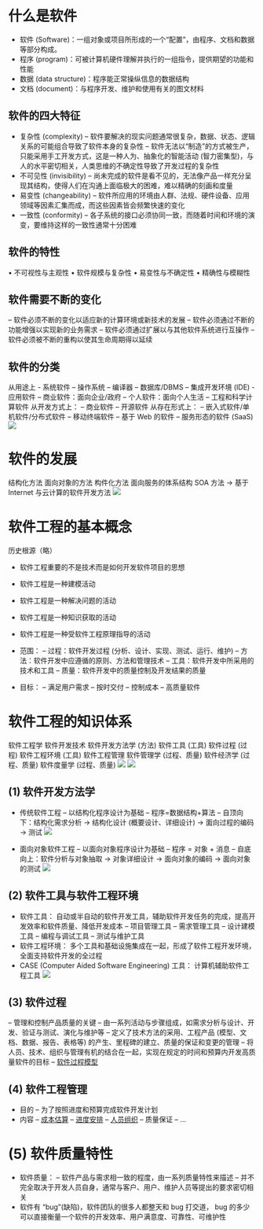 # 什么是软件
- 软件 (Software)：一组对象或项目所形成的一个“配置”，由程序、文档和数据等部分构成。 
- 程序 (program)：可被计算机硬件理解并执行的一组指令，提供期望的功能和性能 
- 数据 (data structure)：程序能正常操纵信息的数据结构 
- 文档 (document)：与程序开发、维护和使用有关的图文材料

## 软件的四大特征 
-  复杂性 (complexity) 
	– 软件要解决的现实问题通常很复杂，数据、状态、逻辑关系的可能组合导致了软件本身的复杂性 
	– 软件无法以“制造”的方式被生产，只能采用手工开发方式，这是一种人为、抽象化的智能活动 (智力密集型)，与人的水平密切相关，人类思维的不确定性导致了开发过程的复杂性 
-  不可见性 (invisibility) 
	– 尚未完成的软件是看不见的，无法像产品一样充分呈现其结构，使得人们在沟通上面临极大的困难，难以精确的刻画和度量 
-  易变性 (changeability) 
	– 软件所应用的环境由人群、法规、硬件设备、应用领域等因素汇集而成，而这些因素皆会频繁快速的变化 
-  一致性 (conformity) 
	– 各子系统的接口必须协同一致，而随着时间和环境的演变，要维持这样的一致性通常十分困难

## 软件的特性
• 不可视性与主观性 
• 软件规模与复杂性 
• 易变性与不确定性 
• 精确性与模糊性

## 软件需要不断的变化
– 软件必须不断的变化以适应新的计算环境或新技术的发展 
– 软件必须通过不断的功能增强以实现新的业务需求 
– 软件必须通过扩展以与其他软件系统进行互操作 
– 软件必须被不断的重构以使其生命周期得以延续

## 软件的分类
从用途上
	-  系统软件 
		– 操作系统 
		– 编译器 
		– 数据库/DBMS 
		– 集成开发环境 (IDE) 
	-  应用软件 
		– 商业软件：面向企业/政府 
		– 个人软件：面向个人生活 
		– 工程和科学计算软件
从开发方式上： 
	– 商业软件
	– 开源软件
从存在形式上： 
	– 嵌入式软件/单机软件/分布式软件 
	– 移动终端软件 
	– 基于 Web 的软件 
	– 服务形态的软件 (SaaS)
![](Pasted%20image%2020240416181812.png)

# 软件的发展
结构化方法
面向对象的方法
构件化方法
面向服务的体系结构 SOA 方法 -> 基于 Internet 与云计算的软件开发方法
![](Pasted%20image%2020240416182051.png)

# 软件工程的基本概念
历史根源（略）

-  软件工程重要的不是技术而是如何开发软件项目的思想 

-  软件工程是一种建模活动 
-  软件工程是一种解决问题的活动 
-  软件工程是一种知识获取的活动 
-  软件工程是一种受软件工程原理指导的活动

-  范围： 
	– 过程：软件开发过程 (分析、设计、实现、测试、运行、维护) 
	– 方法：软件开发中应遵循的原则、方法和管理技术 
	– 工具：软件开发中所采用的技术和工具 
	– 质量：软件开发中的质量控制及开发结果的质量 
-  目标： 
	– 满足用户需求 
	– 按时交付 
	– 控制成本 
	– 高质量软件

# 软件工程的知识体系
软件工程学
	软件开发技术
		软件开发方法学 (方法) 
		软件工具 (工具) 
		软件过程 (过程) 
		软件工程环境 (工具)
	软件工程管理
		软件管理学 (过程、质量) 
		软件经济学 (过程、质量) 
		软件度量学 (过程、质量)
![](Pasted%20image%2020240416184211.png)
![](Pasted%20image%2020240416184234.png)

## (1) 软件开发方法学
-  传统软件工程 
	– 以结构化程序设计为基础 
	– 程序=数据结构+算法 
	– 自顶向下：结构化需求分析 -> 结构化设计 (概要设计、详细设计) -> 面向过程的编码 -> 测试 
![](Pasted%20image%2020240416183415.png)

-  面向对象软件工程 
	– 以面向对象程序设计为基础 
	– 程序 = 对象 + 消息 
	– 自底向上：软件分析与对象抽取 -> 对象详细设计 -> 面向对象的编码 -> 面向对象的测试
![](Pasted%20image%2020240416183438.png)

## (2) 软件工具与软件工程环境
-  软件工具：
自动或半自动的软件开发工具，辅助软件开发任务的完成，提高开发效率和软件质量、降低开发成本 
	– 项目管理工具 – 需求管理工具 
	– 设计建模工具 
	– 编程与调试工具 
	– 测试与维护工具 
-  软件工程环境：
多个工具和基础设施集成在一起，形成了软件工程开发环境，全面支持软件开发的全过程 
-  CASE (Computer Aided Software Engineering) 工具：
计算机辅助软件工程工具
![](Pasted%20image%2020240416184338.png)

## (3) 软件过程
– 管理和控制产品质量的关键 
– 由一系列活动与步骤组成，如需求分析与设计、开发、验证与测试、演化与维护等 
– 定义了技术方法的采用、工程产品 (模型、文档、数据、报告、表格等) 的产生、里程碑的建立、质量的保证和变更的管理 
– 将人员、技术、组织与管理有机的结合在一起，实现在规定的时间和预算内开发高质量软件的目标 
– [软件过程模型](3&4%20软件过程模型.md)

## (4) 软件工程管理
-  目的 
	– 为了按照进度和预算完成软件开发计划 
-  内容 
	– [成本估算](5.3%20软件成本估算.md)
	– [进度安排](5.4%20进度计划.md)
	– [人员组织](5.5%20团队计划.md)
	– 质量保证 
	– …

# (5) 软件质量特性
-  软件质量： 
	– 软件产品与需求相一致的程度，由一系列质量特性来描述 
	– 并不完全取决于开发人员自身，通常与客户、用户、维护人员等提出的要求密切相关
-  软件有 “bug”(缺陷)，软件团队的很多人都整天和 bug 打交道， bug 的多少可以直接衡量一个软件的开发效率、用户满意度、可靠性、可维护性
